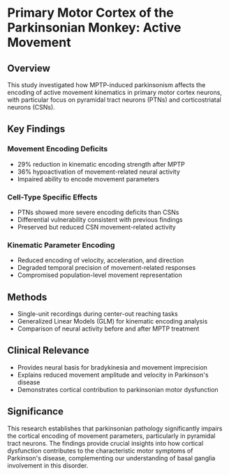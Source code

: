 # Primary Motor Cortex of the Parkinsonian Monkey: Active Movement

## Overview
This study investigated how MPTP-induced parkinsonism affects the encoding of active movement kinematics in primary motor cortex neurons, with particular focus on pyramidal tract neurons (PTNs) and corticostriatal neurons (CSNs).

## Key Findings

### Movement Encoding Deficits
- 29% reduction in kinematic encoding strength after MPTP
- 36% hypoactivation of movement-related neural activity
- Impaired ability to encode movement parameters

### Cell-Type Specific Effects
- PTNs showed more severe encoding deficits than CSNs
- Differential vulnerability consistent with previous findings
- Preserved but reduced CSN movement-related activity

### Kinematic Parameter Encoding
- Reduced encoding of velocity, acceleration, and direction
- Degraded temporal precision of movement-related responses
- Compromised population-level movement representation

## Methods
- Single-unit recordings during center-out reaching tasks
- Generalized Linear Models (GLM) for kinematic encoding analysis
- Comparison of neural activity before and after MPTP treatment

## Clinical Relevance
- Provides neural basis for bradykinesia and movement imprecision
- Explains reduced movement amplitude and velocity in Parkinson's disease
- Demonstrates cortical contribution to parkinsonian motor dysfunction

## Significance
This research establishes that parkinsonian pathology significantly impairs the cortical encoding of movement parameters, particularly in pyramidal tract neurons. The findings provide crucial insights into how cortical dysfunction contributes to the characteristic motor symptoms of Parkinson's disease, complementing our understanding of basal ganglia involvement in this disorder.